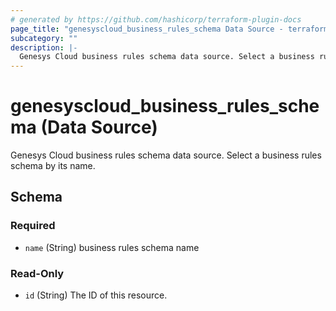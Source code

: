 ```yaml
---
# generated by https://github.com/hashicorp/terraform-plugin-docs
page_title: "genesyscloud_business_rules_schema Data Source - terraform-provider-genesyscloud"
subcategory: ""
description: |-
  Genesys Cloud business rules schema data source. Select a business rules schema by its name.
---
```


# genesyscloud_business_rules_schema (Data Source)

Genesys Cloud business rules schema data source. Select a business rules schema by its name.



<!-- schema generated by tfplugindocs -->
## Schema

### Required

- `name` (String) business rules schema name

### Read-Only

- `id` (String) The ID of this resource.
